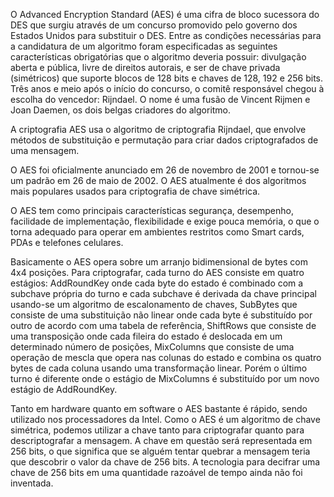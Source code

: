 O Advanced Encryption Standard (AES) é uma cifra de bloco sucessora do DES que surgiu através de um concurso promovido pelo governo dos Estados Unidos para substituir o DES. Entre as condições necessárias para a candidatura de um algoritmo foram especificadas as seguintes características obrigatórias que o algoritmo deveria possuir: divulgação aberta e pública, livre de direitos autorais, e ser de chave privada (simétricos) que suporte blocos de 128 bits e chaves de 128, 192 e 256 bits. Três anos e meio após o início do concurso, o comitê responsável chegou à escolha do vencedor: Rijndael. O nome é uma fusão de Vincent Rijmen e Joan Daemen, os dois belgas criadores do algoritmo.

A criptografia AES usa o algoritmo de criptografia Rijndael, que envolve métodos de substituição e permutação para criar dados criptografados de uma mensagem.

O AES foi oficialmente anunciado em 26 de novembro de 2001 e tornou-se um padrão em 26 de maio de 2002. O AES atualmente é dos algoritmos mais populares usados para criptografia de chave simétrica.

O AES tem como principais características segurança, desempenho, facilidade de implementação, flexibilidade e exige pouca memória, o que o torna adequado para operar em ambientes restritos como Smart cards, PDAs e telefones celulares.

Basicamente o AES opera sobre um arranjo bidimensional de bytes com 4x4 posições. Para criptografar, cada turno do AES consiste em quatro estágios: AddRoundKey onde cada byte do estado é combinado com a subchave própria do turno e cada subchave é derivada da chave principal usando-se um algoritmo de escalonamento de chaves, SubBytes que consiste de uma substituição não linear onde cada byte é substituído por outro de acordo com uma tabela de referência, ShiftRows que consiste de uma transposição onde cada fileira do estado é deslocada em um determinado número de posições, MixColumns que consiste de uma operação de mescla que opera nas colunas do estado e combina os quatro bytes de cada coluna usando uma transformação linear. Porém o último turno é diferente onde o estágio de MixColumns é substituído por um novo estágio de AddRoundKey.

Tanto em hardware quanto em software o AES bastante é rápido, sendo utilizado nos processadores da Intel. Como o AES é um algoritmo de chave simétrica, podemos utilizar a chave tanto para criptografar quanto para descriptografar a mensagem. A chave em questão será representada em 256 bits, o que significa que se alguém tentar quebrar a mensagem teria que descobrir o valor da chave de 256 bits. A tecnologia para decifrar uma chave de 256 bits em uma quantidade razoável de tempo ainda não foi inventada.
